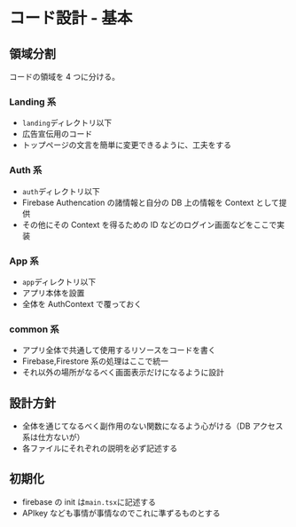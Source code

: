 # コード設計 - 基本

## 領域分割

コードの領域を 4 つに分ける。

### Landing 系

- `landing`ディレクトリ以下
- 広告宣伝用のコード
- トップページの文言を簡単に変更できるように、工夫をする

### Auth 系

- `auth`ディレクトリ以下
- Firebase Authencation の諸情報と自分の DB 上の情報を Context として提供
- その他にその Context を得るための ID などのログイン画面などをここで実装

### App 系

- `app`ディレクトリ以下
- アプリ本体を設置
- 全体を AuthContext で覆っておく

### common 系

- アプリ全体で共通して使用するリソースをコードを書く
- Firebase,Firestore 系の処理はここで統一
- それ以外の場所がなるべく画面表示だけになるように設計

## 設計方針

- 全体を通じてなるべく副作用のない関数になるよう心がける（DB アクセス系は仕方ないが）
- 各ファイルにそれぞれの説明を必ず記述する

## 初期化

- firebase の init は`main.tsx`に記述する
- APIkey なども事情が事情なのでこれに準ずるものとする
